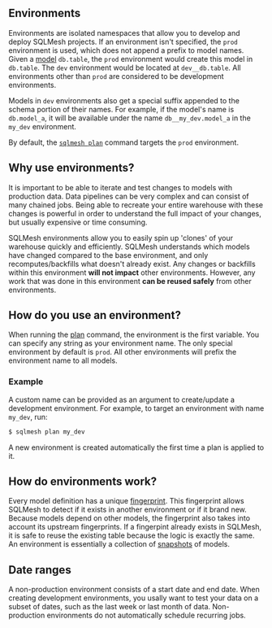 ## Environments
Environments are isolated namespaces that allow you to develop and deploy SQLMesh projects. If an environment isn't specified, the `prod` environment is used, which does not append a prefix to model names. Given a [model](/concepts/models) `db.table`, the `prod` environment would create this model in `db.table`. The `dev` environment would be located at `dev__db.table`. All environments other than `prod` are considered to be development environments.

Models in `dev` environments also get a special suffix appended to the schema portion of their names. For example, if the model's name is `db.model_a`, it will be available under the name `db__my_dev.model_a` in the `my_dev` environment.

By default, the [`sqlmesh plan`](/concepts/plans) command targets the `prod` environment.

## Why use environments?
It is important to be able to iterate and test changes to models with production data. Data pipelines can be very complex and can consist of many chained jobs. Being able to recreate your entire warehouse with these changes is powerful in order to understand the full impact of your changes, but usually expensive or time consuming.

SQLMesh environments allow you to easily spin up 'clones' of your warehouse quickly and efficiently. SQLMesh understands which models have changed compared to the base environment, and only recomputes/backfills what doesn't already exist. Any changes or backfills within this environment **will not impact** other environments. However, any work that was done in this environment **can be reused safely** from other environments.

## How do you use an environment?
When running the [plan](/concepts/plans) command, the environment is the first variable. You can specify any string as your environment name. The only special environment by default is `prod`. All other environments will prefix the environment name to all models.

### Example
A custom name can be provided as an argument to create/update a development environment. For example, to target an environment with name `my_dev`, run:

```bash
$ sqlmesh plan my_dev
```
A new environment is created automatically the first time a plan is applied to it.

## How do environments work?
Every model definition has a unique [fingerprint](/concepts/architecture/snapshots/#fingerprints). This fingerprint allows SQLMesh to detect if it exists in another environment or if it brand new. Because models depend on other models, the fingerprint also takes into account its upstream fingerprints. If a fingerpint already exists in SQLMesh, it is safe to reuse the existing table because the logic is exactly the same. An environment is essentially a collection of [snapshots](/concepts/architecture/snapshots) of models.

## Date ranges ##
A non-production environment consists of a start date and end date. When creating development environments, you usally want to test your data on a subset of dates, such as the last week or last month of data. Non-production environments do not automatically schedule recurring jobs.

